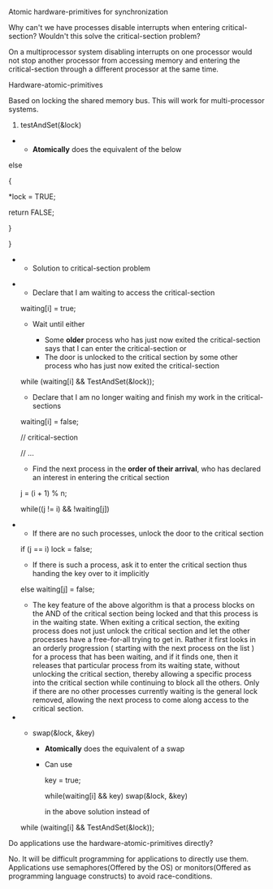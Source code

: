 Atomic hardware-primitives for synchronization

Why can't we have processes disable interrupts when entering
critical-section? Wouldn't this solve the critical-section problem?

On a multiprocessor system disabling interrupts on one processor would
not stop another processor from accessing memory and entering the
critical-section through a different processor at the same time.

Hardware-atomic-primitives

Based on locking the shared memory bus. This will work for
multi-processor systems.

1.  testAndSet(&lock)

-   -   **Atomically** does the equivalent of the below

else

{

\*lock = TRUE;

return FALSE;

}

}

-   -   Solution to critical-section problem

<!-- -->

-   -   Declare that I am waiting to access the critical-section

    waiting\[i\] = true;

    -   Wait until either

        -   Some **older** process who has just now exited the
            critical-section says that I can enter the critical-section
            or
        -   The door is unlocked to the critical section by some other
            process who has just now exited the critical-section

    while (waiting\[i\] && TestAndSet(&lock));

    -   Declare that I am no longer waiting and finish my work in the
        critical-sections

    waiting\[i\] = false;

    // critical-section

    // ...

    -   Find the next process in the **order of their arrival**, who has
        declared an interest in entering the critical section

    j = (i + 1) % n;

    while((j != i) && !waiting\[j\])

-   -   If there are no such processes, unlock the door to the critical
        section

    if (j == i) lock = false;

    -   If there is such a process, ask it to enter the critical section
        thus handing the key over to it implicitly

    else waiting\[j\] = false;

    -   The key feature of the above algorithm is that a process blocks
        on the AND of the critical section being locked and that this
        process is in the waiting state. When exiting a critical
        section, the exiting process does not just unlock the critical
        section and let the other processes have a free-for-all trying
        to get in. Rather it first looks in an orderly progression (
        starting with the next process on the list ) for a process that
        has been waiting, and if it finds one, then it releases that
        particular process from its waiting state, without unlocking the
        critical section, thereby allowing a specific process into the
        critical section while continuing to block all the others. Only
        if there are no other processes currently waiting is the general
        lock removed, allowing the next process to come along access to
        the critical section.

-   -   swap(&lock, &key)

        -   **Atomically** does the equivalent of a swap

        -   Can use

            key = true;

            while(waiting\[i\] && key) swap(&lock, &key)

            in the above solution instead of

    while (waiting\[i\] && TestAndSet(&lock));

Do applications use the hardware-atomic-primitives directly?

No. It will be difficult programming for applications to directly use
them. Applications use semaphores(Offered by the OS) or monitors(Offered
as programming language constructs) to avoid race-conditions.
